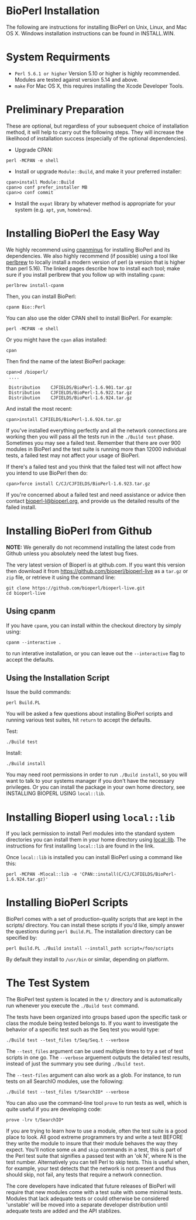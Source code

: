 # BioPerl Installation

The following are instructions for installing BioPerl on
Unix, Linux, and Mac OS X. Windows installation instructions can be 
found in INSTALL.WIN.

# System Requirments

 * `Perl 5.6.1 or higher` Version 5.10 or higher is highly
   recommended. Modules are tested against version 5.14 and
   above.
 * `make` For Mac OS X, this requires installing the Xcode Developer 
   Tools.

# Preliminary Preparation

These are optional, but regardless of your subsequent choice of
installation method, it will help to carry out the following steps.
They will increase the likelihood of installation success
(especially of the optional dependencies).

* Upgrade CPAN:

```
perl -MCPAN -e shell
```

* Install or upgrade `Module::Build`, and make it your preferred installer:

```
cpan>install Module::Build
cpan>o conf prefer_installer MB
cpan>o conf commit
```

* Install the `expat` library by whatever method is appropriate for your system (e.g. `apt`, `yum`, `homebrew`).

# Installing BioPerl the Easy Way

We highly recommend using
[cpanminus](https://metacpan.org/pod/distribution/App-cpanminus/bin/cpanm) for
installing BioPerl and its dependencies. We also highly recommend (if possible)
using a tool like [perlbrew](https://perlbrew.pl) to locally install a modern
version of perl (a version that is higher than perl 5.16).  The linked
pages describe how to install each tool; make sure if you install perlbrew that
you follow up with installing `cpanm`:

```
perlbrew install-cpanm
```

Then, you can install BioPerl:

```
cpanm Bio::Perl
```

You can also use the older CPAN shell to install BioPerl. For example:

```
perl -MCPAN -e shell
```

Or you might have the `cpan` alias installed:

```
cpan
```

Then find the name of the latest BioPerl package:

```
cpan>d /bioperl/
 ....

 Distribution    CJFIELDS/BioPerl-1.6.901.tar.gz
 Distribution    CJFIELDS/BioPerl-1.6.922.tar.gz
 Distribution    CJFIELDS/BioPerl-1.6.924.tar.gz
```

And install the most recent:

```
cpan>install CJFIELDS/BioPerl-1.6.924.tar.gz
```

If you've installed everything perfectly and all the network
connections are working then you will pass all the tests run in the
`./Build test` phase. Sometimes you may see a failed test. Remember that 
there are over 900 modules in BioPerl and the test suite is running more 
than 12000 individual tests, a failed test may not affect your usage 
of BioPerl.

If there's a failed test and you think that the failed test will not 
affect how you intend to use BioPerl then do:

```
cpan>force install C/CJ/CJFIELDS/BioPerl-1.6.923.tar.gz
```

If you're concerned about a failed test and need assistance or advice
then contact bioperl-l@bioperl.org, and provide us the detailed
results of the failed install.

# Installing BioPerl from Github

**NOTE:** We generally do not recommend installing the latest code from Github
unless you absolutely need the latest bug fixes. 

The very latest version of Bioperl is at github.com. If you want this 
version then download it from https://github.com/bioperl/bioperl-live as a
`tar.gz` or `zip` file, or retrieve it using the command line:

```
git clone https://github.com/bioperl/bioperl-live.git
cd bioperl-live
```

## Using cpanm

If you have `cpanm`, you can install within the checkout directory by simply using:

```
cpanm --interactive .
```

to run interative installation, or you can leave out the `--interactive` flag to accept the defaults.

## Using the Installation Script

Issue the build commands:

```
perl Build.PL
```

You will be asked a few questions about installing BioPerl scripts
and running various test suites, hit `return` to accept the defaults.

Test:

```
./Build test
```

Install:

```
./Build install
```

You may need root permissions in order to run `./Build install`, so you 
will want to talk to your systems manager if you don't have the necessary
privileges. Or you can install the package in your own home
directory, see INSTALLING BIOPERL USING `local::lib`.

# Installing Bioperl using `local::lib`

If you lack permission to install Perl modules into the standard
system directories you can install them in your home directory
using [local::lib](https://metacpan.org/pod/local::lib). The instructions for first installing
`local::lib` are found in the link.

Once `local::lib` is installed you can install BioPerl using a 
command like this:

```
perl -MCPAN -Mlocal::lib -e 'CPAN::install(C/CJ/CJFIELDS/BioPerl-1.6.924.tar.gz)'
```

# Installing BioPerl Scripts

BioPerl comes with a set of production-quality scripts that are
kept in the scripts/ directory. You can install these scripts if you'd
like, simply answer the questions during `perl Build.PL`.
The installation directory can be specified by:

```
perl Build.PL ./Build install --install_path script=/foo/scripts
```

By default they install to `/usr/bin` or similar, depending on platform.

# The Test System

The BioPerl test system is located in the `t/` directory and is
automatically run whenever you execute the `./Build test` command.

The tests have been organized into groups
based upon the specific task or class the module being tested belongs
to. If you want to investigate the behavior of a specific test such as
the Seq test you would type:

```
./Build test --test_files t/Seq/Seq.t --verbose
```

The `--test_files` argument can be used multiple times to try a set of test 
scripts in one go. The `--verbose` arguement outputs the detailed test results, instead of just the summary you see during `./Build test`.

The `--test-files` argument can also work as a glob. For instance, to run tests on all SearchIO modules, use the following:

```
./Build test --test_files t/SearchIO* --verbose
```

You can also use the command-line tool `prove` to run tests as well, which
is quite useful if you are developing code:

```
prove -lrv t/SearchIO* 
```

If you are trying to learn how to use a module, often the test suite
is a good place to look. All good extreme programmers try and write a
test BEFORE they write the module to insure that their module behaves
the way they expect. You'll notice some `ok` and `skip` commands in a
test, this is part of the Perl test suite that signifies a passed test
with an 'ok N', where N is the test number. Alternatively you can tell
Perl to skip tests. This is useful when, for example, your test
detects that the network is not present and thus should skip, not
fail, any tests that require a network connection.

The core developers have indicated that future releases of BioPerl
will require that new modules come with a test suite with some minimal
tests.  Modules that lack adequate tests or could otherwise be
considered 'unstable' will be moved into a separate developer
distribution until adequate tests are added and the API stablizes.
